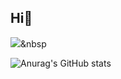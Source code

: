 ## Hi👋

<img src="https://img.shields.io/badge/Python-3766AB?style=flat-square&logo=Python&logoColor=white"/></a>&nbsp 


![Anurag's GitHub stats](https://github-readme-stats.vercel.app/api?username=mjkkkk22&show_icons=true&theme={})
